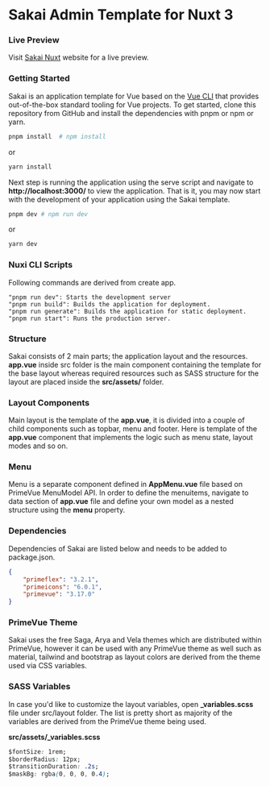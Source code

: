 #  Sakai Admin Template for Nuxt 3  
 
### Live Preview
 
Visit [Sakai Nuxt](https://sakai-nuxt.vercel.app) website for a live preview. 
 
### Getting Started
Sakai is an application template for Vue based on the [Vue CLI](https://cli.vuejs.org/) that provides out-of-the-box standard
tooling for Vue projects. To get started, clone this repository from GitHub and install the dependencies with pnpm or npm or yarn.
                
```bash
pnpm install  # npm install
```

or

```bash
yarn install
```

Next step is running the application using the serve script and navigate to **http://localhost:3000/** to view the application.
That is it, you may now start with the development of your application using the Sakai template.</p>

```bash
pnpm dev # npm run dev
```

or

```bash
yarn dev
```

### Nuxi CLI Scripts
Following commands are derived from create app.
```
"pnpm run dev": Starts the development server
"pnpm run build": Builds the application for deployment.
"pnpm run generate": Builds the application for static deployment.
"pnpm run start": Runs the production server.
```

### Structure
Sakai consists of 2 main parts; the application layout and the resources. **app.vue** inside src folder is the main component containing the template for the base layout whereas required resources such as SASS structure for the layout are placed inside the **src/assets/** folder.</p>

### Layout Components
Main layout is the template of the **app.vue**, it is divided into a couple of child components such as topbar, menu and footer. Here is template of the
**app.vue** component that implements the logic such as menu state, layout modes and so on.

### Menu
Menu is a separate component defined in **AppMenu.vue** file based on PrimeVue MenuModel API. In order to define the menuitems,
navigate to data section of **app.vue** file and define your own model as a nested structure using the **menu** property.

### Dependencies
Dependencies of Sakai are listed below and needs to be added to package.json.

```json
{
    "primeflex": "3.2.1",
    "primeicons": "6.0.1",
    "primevue": "3.17.0"
}
```

### PrimeVue Theme
Sakai uses the free Saga, Arya and Vela themes which are distributed within PrimeVue, however it can be used with any PrimeVue theme as well such as material, tailwind and bootstrap as layout colors are derived from the theme used via CSS variables.

### SASS Variables
In case you'd like to customize the layout variables, open **_variables.scss** file under src/layout folder. The list is pretty short as majority of the variables are derived from the PrimeVue theme being used.

**src/assets/_variables.scss**
```css
$fontSize: 1rem;
$borderRadius: 12px;
$transitionDuration: .2s;
$maskBg: rgba(0, 0, 0, 0.4);
```
